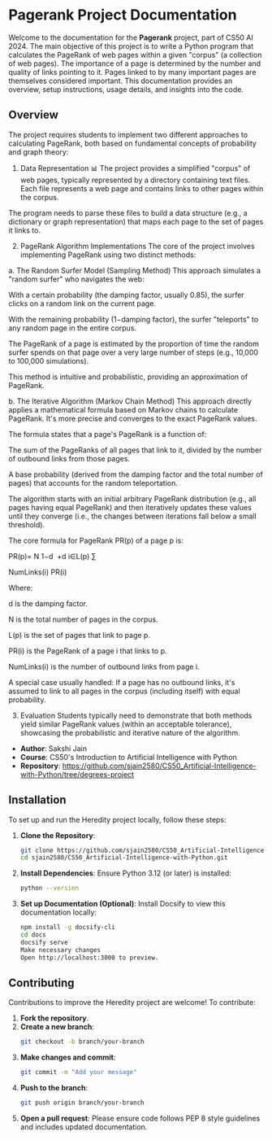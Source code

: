 # Pagerank Project Documentation

Welcome to the documentation for the **Pagerank** project, part of CS50 AI 2024. The main objective of this project is to write a Python program that calculates the PageRank of web pages within a given "corpus" (a collection of web pages). The importance of a page is determined by the number and quality of links pointing to it. Pages linked to by many important pages are themselves considered important.
This documentation provides an overview, setup instructions, usage details, and insights into the code.



## Overview

The project requires students to implement two different approaches to calculating PageRank, both based on fundamental concepts of probability and graph theory:

1. Data Representation 📊
The project provides a simplified "corpus" of web pages, typically represented by a directory containing text files. Each file represents a web page and contains links to other pages within the corpus.

The program needs to parse these files to build a data structure (e.g., a dictionary or graph representation) that maps each page to the set of pages it links to.

2. PageRank Algorithm Implementations
The core of the project involves implementing PageRank using two distinct methods:

a. The Random Surfer Model (Sampling Method)
This approach simulates a "random surfer" who navigates the web:

With a certain probability (the damping factor, usually 0.85), the surfer clicks on a random link on the current page.

With the remaining probability (1−damping factor), the surfer "teleports" to any random page in the entire corpus.

The PageRank of a page is estimated by the proportion of time the random surfer spends on that page over a very large number of steps (e.g., 10,000 to 100,000 simulations).

This method is intuitive and probabilistic, providing an approximation of PageRank.

b. The Iterative Algorithm (Markov Chain Method)
This approach directly applies a mathematical formula based on Markov chains to calculate PageRank. It's more precise and converges to the exact PageRank values.

The formula states that a page's PageRank is a function of:

The sum of the PageRanks of all pages that link to it, divided by the number of outbound links from those pages.

A base probability (derived from the damping factor and the total number of pages) that accounts for the random teleportation.

The algorithm starts with an initial arbitrary PageRank distribution (e.g., all pages having equal PageRank) and then iteratively updates these values until they converge (i.e., the changes between iterations fall below a small threshold).

The core formula for PageRank PR(p) of a page p is:

PR(p)= 
N
1−d
​
 +d 
i∈L(p)
∑
​
  
NumLinks(i)
PR(i)
​
 

Where:

d is the damping factor.

N is the total number of pages in the corpus.

L(p) is the set of pages that link to page p.

PR(i) is the PageRank of a page i that links to p.

NumLinks(i) is the number of outbound links from page i.

A special case usually handled: If a page has no outbound links, it's assumed to link to all pages in the corpus (including itself) with equal probability.

3. Evaluation
Students typically need to demonstrate that both methods yield similar PageRank values (within an acceptable tolerance), showcasing the probabilistic and iterative nature of the algorithm.


- **Author**: Sakshi Jain
- **Course**: CS50's Introduction to Artificial Intelligence with Python
- **Repository**: https://github.com/sjain2580/CS50_Artificial-Intelligence-with-Python/tree/degrees-project
## Installation

To set up and run the Heredity project locally, follow these steps:

1. **Clone the Repository**:
   ```bash
   git clone https://github.com/sjain2580/CS50_Artificial-Intelligence-with-Python.git
   cd sjain2580/CS50_Artificial-Intelligence-with-Python.git

2. **Install Dependencies**:
   Ensure Python 3.12 (or later) is installed:
   ```bash
   python --version

3. **Set up Documentation (Optional)**: 
   Install Docsify to view this documentation locally:
   ```bash
   npm install -g docsify-cli
   cd docs
   docsify serve
   Make necessary changes
   Open http://localhost:3000 to preview.


## Contributing
Contributions to improve the Heredity project are welcome! To contribute:

1. **Fork the repository**.
2. **Create a new branch**:
   ```bash
   git checkout -b branch/your-branch

3. **Make changes and commit**:
   ```bash
   git commit -m "Add your message"

4. **Push to the branch**:
   ```bash
   git push origin branch/your-branch

5. **Open a pull request**:
   Please ensure code follows PEP 8 style guidelines and includes updated documentation.
